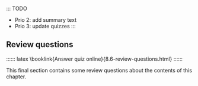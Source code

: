 
::: TODO
- Prio 2: add summary text
- Prio 3: update quizzes
:::

## Review questions

:::::: latex
\booklink{Answer quiz online}{8.6-review-questions.html}
::::::

This final section contains some review questions about the contents of this chapter.
